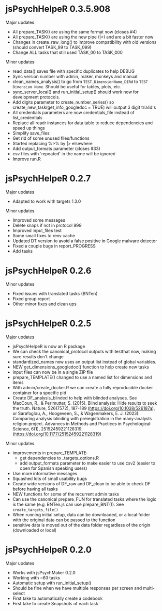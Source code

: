 # jsPsychHelpeR 0.3.5.908

Major updates

* All prepare_TASK() are using the same format now (closes #4)
* All prepare_TASK() are using the new pipe (|>) and are a bit faster now
* Changes in create_raw_long() to improve compatibility with old versions (should convert TASK_99 to TASK_099)
* Change ALL tasks that still used TASK_00 to TASK_000

Minor updates

* read_data() saves file with specific duplicates to help DEBUG
* Sync version number with admin, maker, monkeys and manual
* clean_names_analysis() to go from `TEST_DimensionName_DIRd` to `TEST Dimension Name`. Should be useful for tables, plots, etc.
* sync_server_local() and run_initial_setup() should work now for development protocols.
* Add digits parameter to create_number_series() so create_new_task(get_info_googledoc = TRUE) will output 3 digit trialid's  
* All credentials parameters are now credentials_file instead of list_credentials
* Replace all readr instances for data.table to reduce dependencies and speed up things
* Simplify save_files
* Get rid of some unused files/functions
* Started replacing %>% by |> elsewhere
* Add output_formats parameter (closes #33)
* csv files with 'repeated' in the name will be ignored
* Improve run.R


# jsPsychHelpeR 0.2.7

Major updates
* Adapted to work with targets 1.3.0

Minor updates

* Improved some messages
* Delete snaps if not in protocol 999
* Improved input_files test
* Some small fixes to renv cache
* Updated DT version to avoid a false positive in Google malware detector
* Fixed a couple bugs in report_PROGRESS
* Add tasks


# jsPsychHelpeR 0.2.6

Minor updates

* Fixed issues with translated tasks (BNTen)
* Fixed group report
* Other minor fixes and clean ups



# jsPsychHelpeR 0.2.5

Major updates  

* jsPsychHelpeR is now an R package
* We can check the canonical_protocol outputs with testthat now, making sure results don't change
* standardized_names now uses an output list instead of global variables.
* NEW get_dimensions_googledoc() function to help create new tasks
* input files can now be in a single ZIP file
* prepare_TEMPLATE() changed to use a named list for dimensions and items
* With admin/create_docker.R we can create a fully reproducible docker container for a specific pid
* Create DF_analysis_blinded to help with blinded analyses. See MacCoun, R., & Perlmutter, S. (2015). Blind analysis: Hide results to seek the truth. Nature, 526(7572), 187-189 (https://doi.org/10.1038/526187a), or Sarafoglou, A., Hoogeveen, S., & Wagenmakers, E. J. (2023). Comparing analysis blinding with preregistration in the many-analysts religion project. Advances in Methods and Practices in Psychological Science, 6(1), 25152459221128319. (https://doi.org/10.1177/25152459221128319)

Minor updates

* improvements in prepare_TEMPLATE: 
  + get dependencies to _targets_options.R
  + add output_formats parameter to make easier to use csv2 (easier to open for Spanish speaking users)
* Use more informative messages
* Squashed lots of small usability bugs
* Create wide versions of DF_raw and DF_clean to be able to check DF before having all tasks
* NEW functions for some of the recurrent admin tasks
* Can use the canonical prepare_FUN for translated tasks where the logic is the same (e.g. BNTen.js can use prepare_BNT()). See `create_targets_file()`
* When running initial setup, data can be downloaded, or a local folder with the original data can be passed to the function
* sensitive data is moved out of the data folder regardless of the origin (downloaded or local)


# jsPsychHelpeR 0.2.0

Major updates  

* Works with jsPsychMaker 0.2.0
* Working with ~60 tasks
* Automatic setup with run_initial_setup()
* Should be fine when we have multiple responses per screen and multi-select
* First take to automatically create a codebook
* First take to create Snapshots of each task
